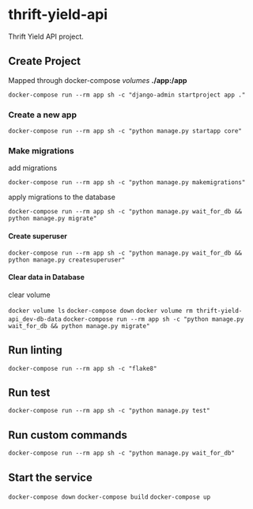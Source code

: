 # thrift-yield-api

Thrift Yield API project.

## Create Project

Mapped through docker-compose _volumes_ **./app:/app**

`docker-compose run --rm app sh -c "django-admin startproject app ."`

### Create a new app

`docker-compose run --rm app sh -c "python manage.py startapp core"`

### Make migrations

add migrations

`docker-compose run --rm app sh -c "python manage.py makemigrations"`

apply migrations to the database

`docker-compose run --rm app sh -c "python manage.py wait_for_db && python manage.py migrate"`

#### Create superuser

`docker-compose run --rm app sh -c "python manage.py wait_for_db && python manage.py createsuperuser"`

#### Clear data in Database

clear volume

`docker volume ls`
`docker-compose down`
`docker volume rm thrift-yield-api_dev-db-data`
`docker-compose run --rm app sh -c "python manage.py wait_for_db && python manage.py migrate"`

## Run linting

`docker-compose run --rm app sh -c "flake8"`

## Run test

`docker-compose run --rm app sh -c "python manage.py test"`

## Run custom commands

`docker-compose run --rm app sh -c "python manage.py wait_for_db"`

## Start the service

`docker-compose down`
`docker-compose build`
`docker-compose up`
